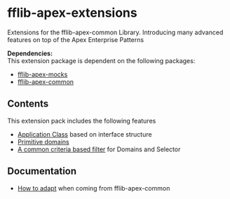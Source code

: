 # fflib-apex-extensions
Extensions for the fflib-apex-common Library.  Introducing many advanced features on top of the Apex Enterprise Patterns

**Dependencies:**<br/>
This extension package is dependent on the following packages:
- [fflib-apex-mocks](https://github.com/apex-enterprise-patterns/fflib-apex-mocks)
- [fflib-apex-common](https://github.com/apex-enterprise-patterns/fflib-apex-common)

## Contents
This extension pack includes the following features

- [Application Class](./docs/application-factories.md) based on interface structure
- [Primitive domains](./docs/primitive-domains.md)
- [A common criteria based filter](./docs/criteria-based-filter.md) for Domains and Selector

## Documentation

- [How to adapt](./docs/how-to-adapt.md) when coming from fflib-apex-common 